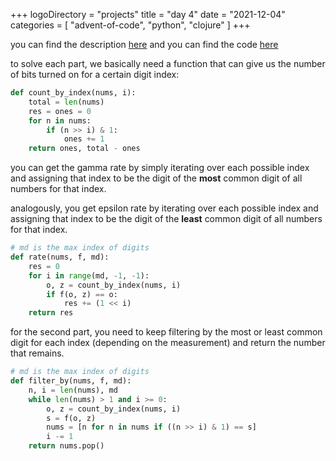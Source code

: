 +++
logoDirectory = "projects"
title = "day 4"
date = "2021-12-04"
categories = [
	"advent-of-code",
	"python",
	"clojure"
]
+++

you can find the description [here](https://adventofcode.com/2021/day/4)
and you can find the code [here](https://github.com/Ikerlb/AoC2021/tree/master/4)

to solve each part, we basically need a function that can give us the number of bits turned on for a certain digit index:

``` python
def count_by_index(nums, i):
    total = len(nums)
    res = ones = 0
    for n in nums:            
        if (n >> i) & 1:
            ones += 1    
    return ones, total - ones  
```

you can get the gamma rate by simply iterating over each possible index and assigning that index to be the digit of the **most** common digit of all numbers for that index.

analogously, you get epsilon rate by iterating over each possible index and assigning that index to be the digit of the **least** common digit of all numbers for that index.

``` python
# md is the max index of digits
def rate(nums, f, md): 
    res = 0
    for i in range(md, -1, -1):
        o, z = count_by_index(nums, i)
        if f(o, z) == o:
            res += (1 << i)
    return res
```

for the second part, you need to keep filtering by the most or least common digit for each index (depending on the measurement) and return the number that remains.

``` python
# md is the max index of digits
def filter_by(nums, f, md):
    n, i = len(nums), md
    while len(nums) > 1 and i >= 0:
        o, z = count_by_index(nums, i)
        s = f(o, z)
        nums = [n for n in nums if ((n >> i) & 1) == s] 
        i -= 1
    return nums.pop()
```


